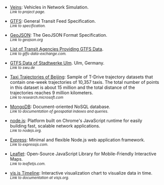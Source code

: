 * <a name="ref-veins"></a>[Veins](http://veins.car2x.org/): Vehicles in Network Simulation.<br><small>*Link to project page.*</small>

* <a name="ref-gtfs"></a>[GTFS](https://developers.google.com/transit/gtfs/): General Transit Feed Specification.<br><small>*Link to specification.*</small>

* <a name="ref-geojson"></a>[GeoJSON](http://geojson.org/geojson-spec.html): The GeoJSON Format Specification.<br><small>*Link to geojson.org*</small>

* <a name="ref-gtfsdataexchange"></a>[List of Transit Agencies Providing GTFS Data](http://www.gtfs-data-exchange.com/agencies).<br><small>*Link to gtfs-data-exchange.com.*</small>

* <a name="ref-gtfsswu"></a>[GTFS Data of Stadtwerke Ulm](http://www.swu.de/privatkunden/swu-nahverkehr/gtfs-daten.html). Ulm, Germany.<br><small>*Link to swu.de*</small>

* <a name="ref-beijing"></a>[Taxi Trajectories of Beijing](http://research.microsoft.com/apps/pubs/?id=152883): Sample of T-Drive trajectory datasets that contain one-week trajectories of 10,357 taxis. The total number of points in this dataset is about 15 million and the total distance of the trajectories reaches 9 million kilometers.<br><small>*Link to research.microsoft.com*</small>

* <a name="ref-mongodb"></a>[MongoDB](http://docs.mongodb.org/manual/applications/geospatial-indexes/): Document-oriented NoSQL database.<br><small>*Link to documentation of geospatial indexes and queries.*</small>

* <a name="ref-nodejs"></a>[node.js](http://nodejs.org/): Platform built on Chrome's JavaScript runtime for easily building fast, scalable network applications.<br><small>*Link to nodejs.org.*</small>

* <a name="ref-expressjs"></a>[Express](http://expressjs.com/): Minimal and flexible Node.js web application framework.<br><small>*Link to expressjs.com.*</small>

* <a name="ref-leaflet"></a>[Leaflet](http://leafletjs.com/): Open-Source JavaScript Library for Mobile-Friendly Interactive Maps.<br><small>*Link to leafletjs.com.*</small>

* <a name="ref-visjs"></a>[vis.js Timeline](http://visjs.org/docs/timeline/): Interactive visualization chart to visualize data in time.<br><small>*Link to documentation at visjs.org.*</small>
